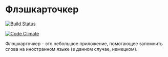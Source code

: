 # Флэшкарточкер

[![Build Status](https://secure.travis-ci.org/esaulkov/flashcards.png)](http://travis-ci.org/esaulkov/flashcards)

[![Code Climate](https://codeclimate.com/github/esaulkov/flashcards/badges/gpa.svg)](https://codeclimate.com/github/esaulkov/flashcards)

Флэшкарточкер - это небольшое приложение, помогающее запомнить слова на иностранном языке (в данном случае, немецком).
